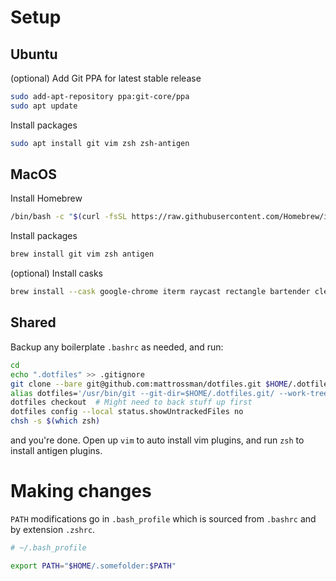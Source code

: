 # Setup

## Ubuntu

(optional) Add Git PPA for latest stable release

```bash
sudo add-apt-repository ppa:git-core/ppa
sudo apt update
```

Install packages

```bash
sudo apt install git vim zsh zsh-antigen
```

## MacOS

Install Homebrew

```bash
/bin/bash -c "$(curl -fsSL https://raw.githubusercontent.com/Homebrew/install/HEAD/install.sh)"
```

Install packages

```bash
brew install git vim zsh antigen
```

(optional) Install casks

```bash
brew install --cask google-chrome iterm raycast rectangle bartender cleanshot
```

## Shared

Backup any boilerplate `.bashrc` as needed, and run:

```bash
cd
echo ".dotfiles" >> .gitignore
git clone --bare git@github.com:mattrossman/dotfiles.git $HOME/.dotfiles.git
alias dotfiles='/usr/bin/git --git-dir=$HOME/.dotfiles.git/ --work-tree=$HOME'
dotfiles checkout  # Might need to back stuff up first
dotfiles config --local status.showUntrackedFiles no
chsh -s $(which zsh)
```
and you're done. Open up `vim` to auto install vim plugins, and run `zsh` to install antigen plugins.

# Making changes

`PATH` modifications go in `.bash_profile` which is sourced from `.bashrc` and by extension `.zshrc`.

```bash
# ~/.bash_profile

export PATH="$HOME/.somefolder:$PATH"
```
